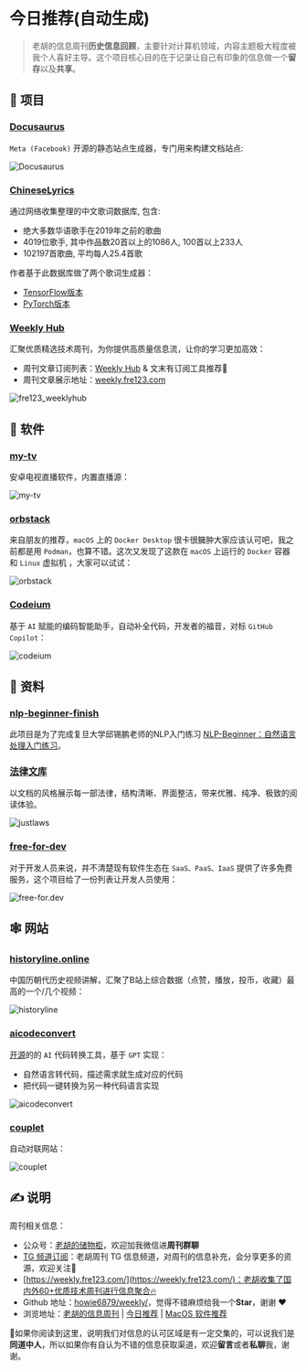 # 今日推荐(自动生成)

> 老胡的信息周刊**历史信息回顾**，主要针对计算机领域，内容主题极大程度被我个人喜好主导。这个项目核心目的在于记录让自己有印象的信息做一个**留存**以及**共享**。


## 🎯 项目 

### [Docusaurus](https://github.com/facebook/docusaurus)

`Meta (Facebook)` 开源的静态站点生成器，专门用来构建文档站点:

![Docusaurus](https://images-1252557999.file.myqcloud.com/uPic/Docusaurus.svg) 

### [ChineseLyrics](https://github.com/dengxiuqi/ChineseLyrics)

通过网络收集整理的中文歌词数据库, 包含:

- 绝大多数华语歌手在2019年之前的歌曲
- 4019位歌手, 其中作品数20首以上的1086人, 100首以上233人
- 102197首歌曲, 平均每人25.4首歌

作者基于此数据库做了两个歌词生成器：

- [TensorFlow版本](https://github.com/dengxiuqi/Lyricist-tensorflow)
- [PyTorch版本](https://github.com/dengxiuqi/Lyricist-torch) 

### [Weekly Hub](https://github.com/howie6879/weeklyhub)

汇聚优质精选技术周刊，为你提供高质量信息流，让你的学习更加高效：

- 周刊文章订阅列表：[Weekly Hub](https://www.fre123.com/wk) & 文末有订阅工具推荐👀
- 周刊文章展示地址：[weekly.fre123.com](https://www.fre123.com/weekly)

![fre123_weeklyhub](https://images-1252557999.file.myqcloud.com/uPic/fre123_weeklyhub.jpg) 

## 🤖 软件 

### [my-tv](https://github.com/lizongying/my-tv)

安卓电视直播软件，内置直播源：

![my-tv](https://images-1252557999.file.myqcloud.com/uPic/my-tv.jpg) 

### [orbstack](https://github.com/orbstack)

来自朋友的推荐，`macOS` 上的 `Docker Desktop` 很卡很臃肿大家应该认可吧，我之前都是用 `Podman`，也算不错。这次又发现了这款在 `macOS` 上运行的 `Docker` 容器和 `Linux` 虚拟机 ，大家可以试试：

![orbstack](https://images-1252557999.file.myqcloud.com/uPic/orbstack.jpg) 

### [Codeium](https://codeium.com/)

基于 `AI` 赋能的编码智能助手，自动补全代码，开发者的福音，对标 `GitHub Copilot`：

![codeium](https://images-1252557999.file.myqcloud.com/uPic/codeium.jpg) 

## 👀 资料 

### [nlp-beginner-finish](https://github.com/Alic-yuan/nlp-beginner-finish)

此项目是为了完成复旦大学邱锡鹏老师的NLP入门练习 [NLP-Beginner：自然语言处理入门练习](https://github.com/FudanNLP/nlp-beginner)。 

### [法律文库](https://www.justlaws.cn/constitution/%E5%BA%8F%E8%A8%80.html)

以文档的风格展示每一部法律，结构清晰、界面整洁，带来优雅、纯净、极致的阅读体验。

![justlaws](https://images-1252557999.file.myqcloud.com/uPic/justlaws.jpg) 

### [free-for-dev](https://github.com/ripienaar/free-for-dev)

对于开发人员来说，并不清楚现有软件生态在 `SaaS、PaaS、IaaS` 提供了许多免费服务，这个项目给了一份列表让开发人员使用：

![free-for.dev](https://images-1252557999.file.myqcloud.com/uPic/free-for.dev.jpg) 

## 🕸 网站 

### [historyline.online](https://github.com/liujuntao123/chines-history-video)

中国历朝代历史视频讲解，汇聚了B站上综合数据（点赞，播放，投币，收藏）最高的一个/几个视频：

![historyline](https://images-1252557999.file.myqcloud.com/uPic/historyline.jpg) 

### [aicodeconvert](https://aicodeconvert.com/)

[开源](https://github.com/JustAIGithub/AI-Code-Convert)的的 `AI` 代码转换工具，基于 `GPT` 实现：

- 自然语言转代码，描述需求就生成对应的代码
- 把代码一键转换为另一种代码语言实现

![aicodeconvert](https://images-1252557999.file.myqcloud.com/uPic/aicodeconvert.jpg) 

### [couplet](https://ai.binwang.me/couplet/)

自动对联网站：

![couplet](https://images-1252557999.file.myqcloud.com/uPic/couplet.jpg) 

## ✍️ 说明

周刊相关信息：

- 公众号：[老胡的储物柜](https://images-1252557999.file.myqcloud.com/uPic/ETIbMe.jpg)，欢迎加我微信进**周刊群聊**
- [TG 频道订阅](https://t.me/howie_weekly)：老胡周刊 TG 信息频道，对周刊的信息补充，会分享更多的资源，欢迎关注👏
- [https://weekly.fre123.com/](https://weekly.fre123.com/)：老胡收集了国内外60+优质技术周刊进行信息聚合🔥
- Github 地址：[howie6879/weekly/](https://github.com/howie6879/weekly/)，觉得不错麻烦给我一个**Star**，谢谢 ❤️
- 浏览地址：[老胡的信息周刊](https://weekly.howie6879.com) | [今日推荐](https://weekly.howie6879.com/recommend/index.html) | [MacOS 软件推荐](https://weekly.howie6879.com/soft/mac.html)

🙌如果你阅读到这里，说明我们对信息的认可区域是有一定交集的，可以说我们是**同道中人**，所以如果你有自认为不错的信息获取渠道，欢迎**留言**或者**私聊**我，谢谢。